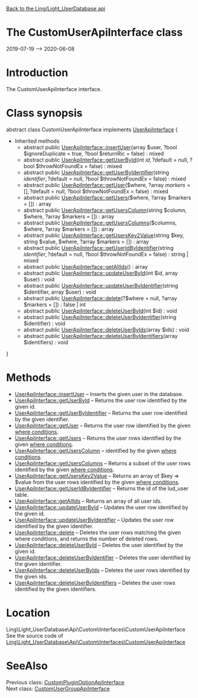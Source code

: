 [Back to the Ling/Light_UserDatabase api](https://github.com/lingtalfi/Light_UserDatabase/blob/master/doc/api/Ling/Light_UserDatabase.md)



The CustomUserApiInterface class
================
2019-07-19 --> 2020-06-08






Introduction
============

The CustomUserApiInterface interface.



Class synopsis
==============


abstract class <span class="pl-k">CustomUserApiInterface</span> implements [UserApiInterface](https://github.com/lingtalfi/Light_UserDatabase/blob/master/doc/api/Ling/Light_UserDatabase/Api/Generated/Interfaces/UserApiInterface.md) {

- Inherited methods
    - abstract public [UserApiInterface::insertUser](https://github.com/lingtalfi/Light_UserDatabase/blob/master/doc/api/Ling/Light_UserDatabase/Api/Generated/Interfaces/UserApiInterface/insertUser.md)(array $user, ?bool $ignoreDuplicate = true, ?bool $returnRic = false) : mixed
    - abstract public [UserApiInterface::getUserById](https://github.com/lingtalfi/Light_UserDatabase/blob/master/doc/api/Ling/Light_UserDatabase/Api/Generated/Interfaces/UserApiInterface/getUserById.md)(int $id, ?$default = null, ?bool $throwNotFoundEx = false) : mixed
    - abstract public [UserApiInterface::getUserByIdentifier](https://github.com/lingtalfi/Light_UserDatabase/blob/master/doc/api/Ling/Light_UserDatabase/Api/Generated/Interfaces/UserApiInterface/getUserByIdentifier.md)(string $identifier, ?$default = null, ?bool $throwNotFoundEx = false) : mixed
    - abstract public [UserApiInterface::getUser](https://github.com/lingtalfi/Light_UserDatabase/blob/master/doc/api/Ling/Light_UserDatabase/Api/Generated/Interfaces/UserApiInterface/getUser.md)($where, ?array $markers = [], ?$default = null, ?bool $throwNotFoundEx = false) : mixed
    - abstract public [UserApiInterface::getUsers](https://github.com/lingtalfi/Light_UserDatabase/blob/master/doc/api/Ling/Light_UserDatabase/Api/Generated/Interfaces/UserApiInterface/getUsers.md)($where, ?array $markers = []) : array
    - abstract public [UserApiInterface::getUsersColumn](https://github.com/lingtalfi/Light_UserDatabase/blob/master/doc/api/Ling/Light_UserDatabase/Api/Generated/Interfaces/UserApiInterface/getUsersColumn.md)(string $column, $where, ?array $markers = []) : array
    - abstract public [UserApiInterface::getUsersColumns](https://github.com/lingtalfi/Light_UserDatabase/blob/master/doc/api/Ling/Light_UserDatabase/Api/Generated/Interfaces/UserApiInterface/getUsersColumns.md)($columns, $where, ?array $markers = []) : array
    - abstract public [UserApiInterface::getUsersKey2Value](https://github.com/lingtalfi/Light_UserDatabase/blob/master/doc/api/Ling/Light_UserDatabase/Api/Generated/Interfaces/UserApiInterface/getUsersKey2Value.md)(string $key, string $value, $where, ?array $markers = []) : array
    - abstract public [UserApiInterface::getUserIdByIdentifier](https://github.com/lingtalfi/Light_UserDatabase/blob/master/doc/api/Ling/Light_UserDatabase/Api/Generated/Interfaces/UserApiInterface/getUserIdByIdentifier.md)(string $identifier, ?$default = null, ?bool $throwNotFoundEx = false) : string | mixed
    - abstract public [UserApiInterface::getAllIds](https://github.com/lingtalfi/Light_UserDatabase/blob/master/doc/api/Ling/Light_UserDatabase/Api/Generated/Interfaces/UserApiInterface/getAllIds.md)() : array
    - abstract public [UserApiInterface::updateUserById](https://github.com/lingtalfi/Light_UserDatabase/blob/master/doc/api/Ling/Light_UserDatabase/Api/Generated/Interfaces/UserApiInterface/updateUserById.md)(int $id, array $user) : void
    - abstract public [UserApiInterface::updateUserByIdentifier](https://github.com/lingtalfi/Light_UserDatabase/blob/master/doc/api/Ling/Light_UserDatabase/Api/Generated/Interfaces/UserApiInterface/updateUserByIdentifier.md)(string $identifier, array $user) : void
    - abstract public [UserApiInterface::delete](https://github.com/lingtalfi/Light_UserDatabase/blob/master/doc/api/Ling/Light_UserDatabase/Api/Generated/Interfaces/UserApiInterface/delete.md)(?$where = null, ?array $markers = []) : false | int
    - abstract public [UserApiInterface::deleteUserById](https://github.com/lingtalfi/Light_UserDatabase/blob/master/doc/api/Ling/Light_UserDatabase/Api/Generated/Interfaces/UserApiInterface/deleteUserById.md)(int $id) : void
    - abstract public [UserApiInterface::deleteUserByIdentifier](https://github.com/lingtalfi/Light_UserDatabase/blob/master/doc/api/Ling/Light_UserDatabase/Api/Generated/Interfaces/UserApiInterface/deleteUserByIdentifier.md)(string $identifier) : void
    - abstract public [UserApiInterface::deleteUserByIds](https://github.com/lingtalfi/Light_UserDatabase/blob/master/doc/api/Ling/Light_UserDatabase/Api/Generated/Interfaces/UserApiInterface/deleteUserByIds.md)(array $ids) : void
    - abstract public [UserApiInterface::deleteUserByIdentifiers](https://github.com/lingtalfi/Light_UserDatabase/blob/master/doc/api/Ling/Light_UserDatabase/Api/Generated/Interfaces/UserApiInterface/deleteUserByIdentifiers.md)(array $identifiers) : void

}






Methods
==============

- [UserApiInterface::insertUser](https://github.com/lingtalfi/Light_UserDatabase/blob/master/doc/api/Ling/Light_UserDatabase/Api/Generated/Interfaces/UserApiInterface/insertUser.md) &ndash; Inserts the given user in the database.
- [UserApiInterface::getUserById](https://github.com/lingtalfi/Light_UserDatabase/blob/master/doc/api/Ling/Light_UserDatabase/Api/Generated/Interfaces/UserApiInterface/getUserById.md) &ndash; Returns the user row identified by the given id.
- [UserApiInterface::getUserByIdentifier](https://github.com/lingtalfi/Light_UserDatabase/blob/master/doc/api/Ling/Light_UserDatabase/Api/Generated/Interfaces/UserApiInterface/getUserByIdentifier.md) &ndash; Returns the user row identified by the given identifier.
- [UserApiInterface::getUser](https://github.com/lingtalfi/Light_UserDatabase/blob/master/doc/api/Ling/Light_UserDatabase/Api/Generated/Interfaces/UserApiInterface/getUser.md) &ndash; Returns the user row identified by the given [where conditions](https://github.com/lingtalfi/SimplePdoWrapper#the-where-conditions).
- [UserApiInterface::getUsers](https://github.com/lingtalfi/Light_UserDatabase/blob/master/doc/api/Ling/Light_UserDatabase/Api/Generated/Interfaces/UserApiInterface/getUsers.md) &ndash; Returns the user rows identified by the given [where conditions](https://github.com/lingtalfi/SimplePdoWrapper#the-where-conditions).
- [UserApiInterface::getUsersColumn](https://github.com/lingtalfi/Light_UserDatabase/blob/master/doc/api/Ling/Light_UserDatabase/Api/Generated/Interfaces/UserApiInterface/getUsersColumn.md) &ndash; identified by the given [where conditions](https://github.com/lingtalfi/SimplePdoWrapper#the-where-conditions).
- [UserApiInterface::getUsersColumns](https://github.com/lingtalfi/Light_UserDatabase/blob/master/doc/api/Ling/Light_UserDatabase/Api/Generated/Interfaces/UserApiInterface/getUsersColumns.md) &ndash; Returns a subset of the user rows identified by the given [where conditions](https://github.com/lingtalfi/SimplePdoWrapper#the-where-conditions).
- [UserApiInterface::getUsersKey2Value](https://github.com/lingtalfi/Light_UserDatabase/blob/master/doc/api/Ling/Light_UserDatabase/Api/Generated/Interfaces/UserApiInterface/getUsersKey2Value.md) &ndash; Returns an array of $key => $value from the user rows identified by the given [where conditions](https://github.com/lingtalfi/SimplePdoWrapper#the-where-conditions).
- [UserApiInterface::getUserIdByIdentifier](https://github.com/lingtalfi/Light_UserDatabase/blob/master/doc/api/Ling/Light_UserDatabase/Api/Generated/Interfaces/UserApiInterface/getUserIdByIdentifier.md) &ndash; Returns the id of the lud_user table.
- [UserApiInterface::getAllIds](https://github.com/lingtalfi/Light_UserDatabase/blob/master/doc/api/Ling/Light_UserDatabase/Api/Generated/Interfaces/UserApiInterface/getAllIds.md) &ndash; Returns an array of all user ids.
- [UserApiInterface::updateUserById](https://github.com/lingtalfi/Light_UserDatabase/blob/master/doc/api/Ling/Light_UserDatabase/Api/Generated/Interfaces/UserApiInterface/updateUserById.md) &ndash; Updates the user row identified by the given id.
- [UserApiInterface::updateUserByIdentifier](https://github.com/lingtalfi/Light_UserDatabase/blob/master/doc/api/Ling/Light_UserDatabase/Api/Generated/Interfaces/UserApiInterface/updateUserByIdentifier.md) &ndash; Updates the user row identified by the given identifier.
- [UserApiInterface::delete](https://github.com/lingtalfi/Light_UserDatabase/blob/master/doc/api/Ling/Light_UserDatabase/Api/Generated/Interfaces/UserApiInterface/delete.md) &ndash; Deletes the user rows matching the given where conditions, and returns the number of deleted rows.
- [UserApiInterface::deleteUserById](https://github.com/lingtalfi/Light_UserDatabase/blob/master/doc/api/Ling/Light_UserDatabase/Api/Generated/Interfaces/UserApiInterface/deleteUserById.md) &ndash; Deletes the user identified by the given id.
- [UserApiInterface::deleteUserByIdentifier](https://github.com/lingtalfi/Light_UserDatabase/blob/master/doc/api/Ling/Light_UserDatabase/Api/Generated/Interfaces/UserApiInterface/deleteUserByIdentifier.md) &ndash; Deletes the user identified by the given identifier.
- [UserApiInterface::deleteUserByIds](https://github.com/lingtalfi/Light_UserDatabase/blob/master/doc/api/Ling/Light_UserDatabase/Api/Generated/Interfaces/UserApiInterface/deleteUserByIds.md) &ndash; Deletes the user rows identified by the given ids.
- [UserApiInterface::deleteUserByIdentifiers](https://github.com/lingtalfi/Light_UserDatabase/blob/master/doc/api/Ling/Light_UserDatabase/Api/Generated/Interfaces/UserApiInterface/deleteUserByIdentifiers.md) &ndash; Deletes the user rows identified by the given identifiers.





Location
=============
Ling\Light_UserDatabase\Api\Custom\Interfaces\CustomUserApiInterface<br>
See the source code of [Ling\Light_UserDatabase\Api\Custom\Interfaces\CustomUserApiInterface](https://github.com/lingtalfi/Light_UserDatabase/blob/master/Api/Custom/Interfaces/CustomUserApiInterface.php)



SeeAlso
==============
Previous class: [CustomPluginOptionApiInterface](https://github.com/lingtalfi/Light_UserDatabase/blob/master/doc/api/Ling/Light_UserDatabase/Api/Custom/Interfaces/CustomPluginOptionApiInterface.md)<br>Next class: [CustomUserGroupApiInterface](https://github.com/lingtalfi/Light_UserDatabase/blob/master/doc/api/Ling/Light_UserDatabase/Api/Custom/Interfaces/CustomUserGroupApiInterface.md)<br>
